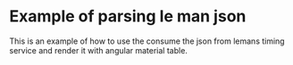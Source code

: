 # Example of parsing le man json
This is an example of how to use the consume the json from lemans timing service and render it with angular material table.
